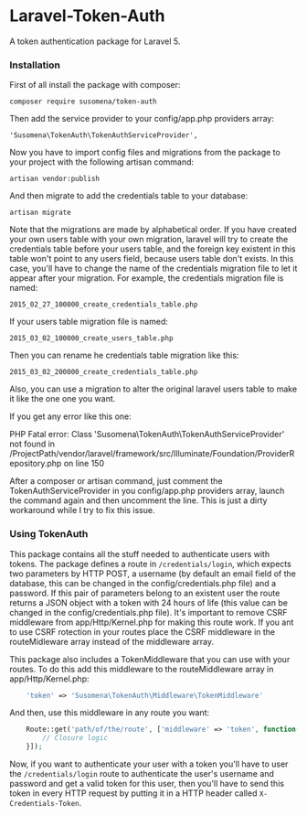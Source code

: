 # Laravel-Token-Auth
A token authentication package for Laravel 5.

### Installation

First of all install the package with composer:

    composer require susomena/token-auth

Then add the service provider to your config/app.php providers array:

    'Susomena\TokenAuth\TokenAuthServiceProvider',

Now you have to import config files and migrations from the package to your project with the following artisan command:

    artisan vendor:publish

And then migrate to add the credentials table to your database:

    artisan migrate

Note that the migrations are made by alphabetical order. If you have created your own users table with your own migration, laravel will try to create the credentials table before your users table, and the foreign key existent in this table won't point to any users field, because users table don't exists. In this case, you'll have to change the name of the credentials migration file to let it appear after your migration. For example, the credentials migration file is named:

    2015_02_27_100000_create_credentials_table.php

If your users table migration file is named:

    2015_03_02_100000_create_users_table.php

Then you can rename he credentials table migration like this:

    2015_03_02_200000_create_credentials_table.php

Also, you can use a migration to alter the original laravel users table to make it like the one one you want.

If you get any error like this one:

PHP Fatal error:  Class 'Susomena\TokenAuth\TokenAuthServiceProvider' not found in /ProjectPath/vendor/laravel/framework/src/Illuminate/Foundation/ProviderRepository.php on line 150

After a composer or artisan command, just comment the TokenAuthServiceProvider in you config/app.php providers array, launch the command again and then uncomment the line. This is just a dirty workaround while I try to fix this issue.


### Using TokenAuth

This package contains all the stuff needed to authenticate users with tokens. The package defines a route in `/credentials/login`, which expects two parameters by HTTP POST, a username (by default an email field of the database, this can be changed in the config/credentials.php file) and a password. If this pair of parameters belong to an existent user the route returns a JSON object with a token with 24 hours of life (this value can be changed in the config/credentials.php file). It's important to remove CSRF middleware from app/Http/Kernel.php for making this route work. If you ant to use CSRF rotection in your routes place the CSRF middleware in the routeMidleware array instead of the middleware array.

This package also includes a TokenMiddleware that you can use with your routes. To do this add this middleware to the routeMiddleware array in app/Http/Kernel.php:
```php
    'token' => 'Susomena\TokenAuth\Middleware\TokenMiddleware'
```
And then, use this middleware in any route you want:
```php
    Route::get('path/of/the/route', ['middleware' => 'token', function(){
        // Closure logic
    }]);
```
Now, if you want to authenticate your user with a token you'll have to user the `/credentials/login` route to authenticate the user's username and password and get a valid token for this user, then you'll have to send this token in every HTTP request by putting it in a HTTP header called `X-Credentials-Token`.
